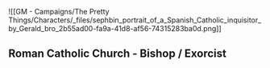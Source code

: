 ![[GM - Campaigns/The Pretty Things/Characters/_files/sephbin_portrait_of_a_Spanish_Catholic_inquisitor_by_Gerald_bro_2b55ad00-fa9a-41d8-af56-74315283ba0d.png]]
## Roman Catholic Church - Bishop / Exorcist